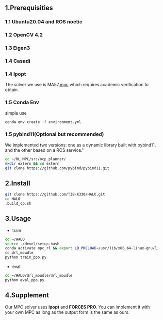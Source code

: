 
## 1.Prerequisities
### 1.1 Ubuntu20.04 and ROS noetic
### 1.2 OpenCV 4.2
### 1.3 Eigen3
### 1.4 Casadi
### 1.4 Ipopt
The solver we use is MA57,[mpc](../src/ocp_planner/src/mpc.cc) which requires academic verification to obtain.
### 1.5 Conda Env
simple use
```bash
conda env create -f environment.yml
```

### 1.5 pybind11(Optional but recommended)
We implemented two versions: one as a dynamic library built with pybind11, and the other based on a ROS service."

```bash
cd ~/RL_MPC/src/ocp_planner/
mkdir extern && cd extern
git clone https://github.com/pybind/pybind11.git
```


## 2.Install


```bash
git clone https://github.com/TIB-K330/HALO.git
cd HALO
.build_cp.sh

```
## 3.Usage
- train

```bash
cd ~/HALO
source ./devel/setup.bash
conda activate mpc_rl && export LD_PRELOAD=/usr/lib/x86_64-linux-gnu/libstdc++.so.6
cd drl_moudle
python train_ppo.py

```

- eval

```bash
cd ~/HALO/drl_moudle/drl_moudle
python eval_ppo.py

```

## 4.Supplement
Our MPC solver uses **Ipopt** and **FORCES PRO**. You can implement it with your own MPC as long as the output form is the same as ours.



